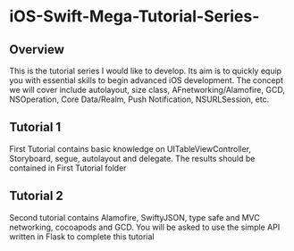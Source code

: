 # iOS-Swift-Mega-Tutorial-Series-
## Overview
This is the tutorial series I would like to develop. Its aim is to quickly equip you with essential skills to begin advanced iOS development. The concept we will cover include autolayout, size class, AFnetworking/Alamofire, GCD, NSOperation, Core Data/Realm, Push Notification, NSURLSession, etc.
## Tutorial 1
First Tutorial contains basic knowledge on UITableViewController, Storyboard, segue, autolayout and delegate. The results should be contained in First Tutorial folder
## Tutorial 2
Second tutorial contains Alamofire, SwiftyJSON, type safe and MVC networking, cocoapods and GCD. You will be asked to use the simple API written in Flask to complete this tutorial 
